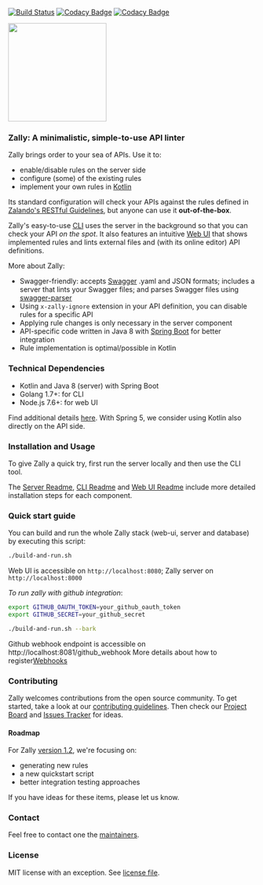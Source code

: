 [![Build Status](https://travis-ci.org/zalando-incubator/zally.svg?branch=master)](https://travis-ci.org/zalando-incubator/zally)
[![Codacy Badge](https://api.codacy.com/project/badge/Grade/05a7515011504c06b1cb35ede27ac7d4)](https://www.codacy.com/app/zally/zally?utm_source=github.com&amp;utm_medium=referral&amp;utm_content=zalando-incubator/zally&amp;utm_campaign=Badge_Grade)
[![Codacy Badge](https://api.codacy.com/project/badge/Coverage/05a7515011504c06b1cb35ede27ac7d4)](https://www.codacy.com/app/zally/zally?utm_source=github.com&utm_medium=referral&utm_content=zalando-incubator/zally&utm_campaign=Badge_Coverage)

<img src="logo.png" width="200" height="200" />

### Zally: A minimalistic, simple-to-use API linter

Zally brings order to your sea of APIs. Use it to:
- enable/disable rules on the server side
- configure (some) of the existing rules
- implement your own rules in [Kotlin](https://kotlinlang.org/)

Its standard configuration will check your APIs against the rules defined in [Zalando's RESTful Guidelines](http://zalando.github.io/restful-api-guidelines/), but anyone can use it **out-of-the-box**.

Zally's easy-to-use [CLI](cli/README.md) uses the server in the background so that you can check your API *on the spot*. It also features an intuitive [Web UI](web-ui/README.md) that shows implemented rules and lints external files and (with its online editor) API definitions.

More about Zally:
- Swagger-friendly: accepts [Swagger](https://swagger.io) .yaml and JSON formats; includes a server that lints your Swagger files; and parses Swagger files using [swagger-parser](https://github.com/swagger-api/swagger-parser)
- Using `x-zally-ignore` extension in your API definition, you can disable rules for a specific API
- Applying rule changes is only necessary in the server component
- API-specific code written in Java 8 with [Spring Boot](https://github.com/spring-projects/spring-boot) for better integration
- Rule implementation is optimal/possible in Kotlin

### Technical Dependencies

- Kotlin and Java 8 (server) with Spring Boot 
- Golang 1.7+: for CLI
- Node.js 7.6+: for web UI

Find additional details [here](https://github.com/zalando-incubator/zally/pull/65#issuecomment-269474831). With Spring 5, we consider using Kotlin also directly on the API side.

### Installation and Usage

To give Zally a quick try, first run the server locally and then use the CLI tool.

The [Server Readme](server/README.md), [CLI Readme](cli/README.md) and [Web UI Readme](web-ui/README.md) include more detailed installation steps for each component.

### Quick start guide

You can build and run the whole Zally stack (web-ui, server and database) by
executing this script:

```bash
./build-and-run.sh
```

Web UI is accessible on `http://localhost:8080`; Zally server on `http://localhost:8000`

*To run zally with github integration*:
```bash
export GITHUB_OAUTH_TOKEN=your_github_oauth_token
export GITHUB_SECRET=your_github_secret

./build-and-run.sh --bark
``` 
Github webhook endpoint is accessible on http://localhost:8081/github_webhook
More details about how to register[Webhooks](https://developer.github.com/webhooks/) 

### Contributing

Zally welcomes contributions from the open source community. To get started, take a look at our [contributing guidelines](CONTRIBUTING). Then check our [Project Board](https://github.com/zalando-incubator/zally/projects/1) and [Issues Tracker](https://github.com/zalando-incubator/zally/issues) for ideas. 

#### Roadmap
For Zally [version 1.2](https://github.com/zalando-incubator/zally/milestone/3), we're focusing on:
- generating new rules
- a new quickstart script
- better integration testing approaches

If you have ideas for these items, please let us know.

### Contact

Feel free to contact one the [maintainers](MAINTAINERS).


### License

MIT license with an exception. See [license file](LICENSE).
